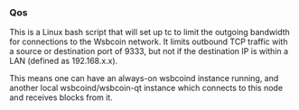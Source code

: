 ### Qos ###

This is a Linux bash script that will set up tc to limit the outgoing bandwidth for connections to the Wsbcoin network. It limits outbound TCP traffic with a source or destination port of 9333, but not if the destination IP is within a LAN (defined as 192.168.x.x).

This means one can have an always-on wsbcoind instance running, and another local wsbcoind/wsbcoin-qt instance which connects to this node and receives blocks from it.
